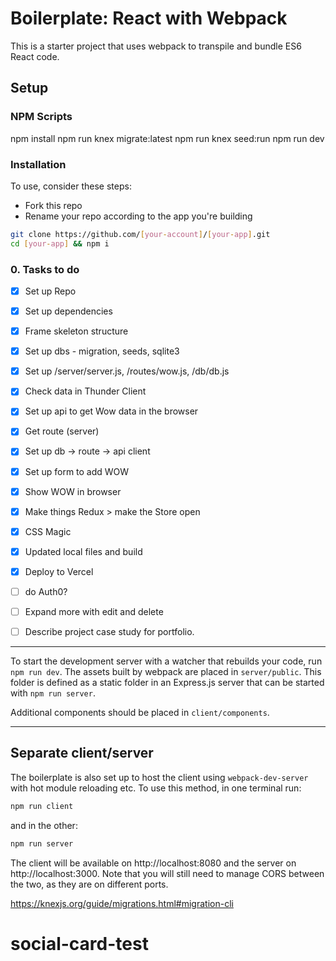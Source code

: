 # Boilerplate: React with Webpack
This is a starter project that uses webpack to transpile and bundle ES6 React code. 

## Setup

### NPM Scripts

npm install
npm run knex migrate:latest
npm run knex seed:run
npm run dev


### Installation
To use, consider these steps:

* Fork this repo
* Rename your repo according to the app you're building

```sh
git clone https://github.com/[your-account]/[your-app].git
cd [your-app] && npm i
```
### 0. Tasks to do
- [x] Set up Repo
- [x] Set up dependencies
- [x] Frame skeleton structure
- [x] Set up dbs - migration, seeds, sqlite3
- [x] Set up /server/server.js, /routes/wow.js, /db/db.js
- [x] Check data in Thunder Client
- [x] Set up api to get Wow data in the browser
- [x] Get route (server)
- [x] Set up db -> route -> api client
- [x] Set up form to add WOW
- [x] Show WOW in browser
- [x] Make things Redux > make the Store open
- [x] CSS Magic
- [x] Updated local files and build
- [x] Deploy to Vercel
- [ ] do Auth0?
- [ ] Expand more with edit and delete
- [ ] Describe project case study for portfolio.


---
To start the development server with a watcher that rebuilds your code, run `npm run dev`. The assets built by webpack are placed in `server/public`. This folder is defined as a static folder in an Express.js server that can be started with `npm run server`.

Additional components should be placed in `client/components`.

---

## Separate client/server

The boilerplate is also set up to host the client using `webpack-dev-server` with hot module reloading etc. To use this method, in one terminal run:
```sh
npm run client
```
and in the other:
```sh
npm run server
```
The client will be available on http://localhost:8080 and the server on http://localhost:3000. Note that you will still need to manage CORS between the two, as they are on different ports.

https://knexjs.org/guide/migrations.html#migration-cli

# social-card-test
